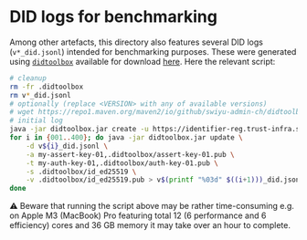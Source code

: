 # DID logs for benchmarking

Among other artefacts, this directory also features several DID logs (`v*_did.jsonl`) intended for benchmarking purposes.
These were generated using [`didtoolbox`](https://github.com/swiyu-admin-ch/didtoolbox-java) available for download
[here](https://repo1.maven.org/maven2/io/github/swiyu-admin-ch/didtoolbox/). Here the relevant script:

```bash
# cleanup
rm -fr .didtoolbox
rm v*_did.jsonl
# optionally (replace <VERSION> with any of available versions)
# wget https://repo1.maven.org/maven2/io/github/swiyu-admin-ch/didtoolbox/<VERSION>/didtoolbox-<VERSION>-jar-with-dependencies.jar -O didtoolbox.jar
# initial log
java -jar didtoolbox.jar create -u https://identifier-reg.trust-infra.swiyu-int.admin.ch/api/v1/did/18fa7c77-9dd1-4e20-a147-fb1bec146085 > v001_did.jsonl
for i in {001..400}; do java -jar didtoolbox.jar update \
    -d v${i}_did.jsonl \
    -a my-assert-key-01,.didtoolbox/assert-key-01.pub \
    -t my-auth-key-01,.didtoolbox/auth-key-01.pub \
    -s .didtoolbox/id_ed25519 \
    -v .didtoolbox/id_ed25519.pub > v$(printf "%03d" $((i+1)))_did.jsonl
done
```

⚠️ Beware that running the script above may be rather time-consuming e.g. on Apple M3 (MacBook) Pro featuring
total 12 (6 performance and 6 efficiency) cores and 36 GB memory it may take over an hour to complete.
